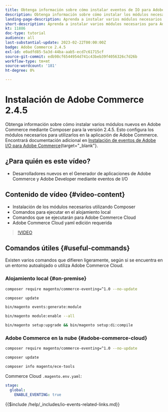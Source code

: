 ```yaml
---
title: Obtenga información sobre cómo instalar eventos de IO para Adobe Commerce 2.4.5
description: Obtenga información sobre cómo instalar los módulos necesarios para eventos de E/S en Adobe Commerce 2.4.5 para utilizarlos en el Generador de aplicaciones de Adobe Developer
landing-page-description: Aprenda a instalar varios módulos necesarios para Adobe Commerce 2.4.5 con Composer.
short-description: Aprenda a instalar varios módulos necesarios para Adobe Commerce 2.4.5 con Composer.
kt: 11886
doc-type: tutorial
audience: all
last-substantial-update: 2023-02-22T00:00:00Z
badge: Adobe Commerce 2.4.5
exl-id: e0adfd85-5a3d-44ba-aab5-ecd7c61715cf
source-git-commit: edb98cf6544954d741c43beb39f4056326c7d26b
workflow-type: tm+mt
source-wordcount: '181'
ht-degree: 0%

---
```


# Instalación de Adobe Commerce 2.4.5

Obtenga información sobre cómo instalar varios módulos nuevos en Adobe Commerce mediante Composer para la versión 2.4.5. Esto configura los módulos necesarios para utilizarlos en la aplicación de Adobe Commerce. Encontrará documentación adicional en [Instalación de eventos de Adobe I/O para Adobe Commerce](https://developer.adobe.com/commerce/events/get-started/installation/){target="_blank"}.

## ¿Para quién es este vídeo?

* Desarrolladores nuevos en el Generador de aplicaciones de Adobe Commerce y Adobe Developer mediante eventos de I/O

## Contenido de vídeo {#video-content}

* Instalación de los módulos necesarios utilizando Composer
* Comandos para ejecutar en el alojamiento local
* Comandos que se ejecutarán para Adobe Commerce Cloud
* Adobe Commerce Cloud yaml edición requerida

>[!VIDEO](https://video.tv.adobe.com/v/3415794?quality=12&learn=on)

## Comandos útiles {#useful-commands}

Existen varios comandos que difieren ligeramente, según si se encuentra en un entorno autoalojado o utiliza Adobe Commerce Cloud.

### Alojamiento local {#on-premise}

```bash
composer require magento/commerce-eventing=^1.0 --no-update

composer update

bin/magento events:generate:module

bin/magento module:enable --all

bin/magento setup:upgrade && bin/magento setup:di:compile
```

### Adobe Commerce en la nube {#adobe-commerce-cloud}

```bash
composer require magento/commerce-eventing=^1.0 --no-update

composer update

composer info magento/ece-tools
```

Commerce Cloud `.magento.env.yaml`:

```yaml
stage:
  global:
    ENABLE_EVENTING: true
```

{{$include /help/_includes/io-events-related-links.md}}
